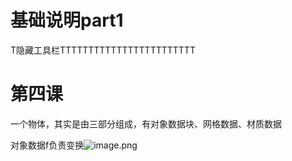 # 基础说明part1

T隐藏工具栏TTTTTTTTTTTTTTTTTTTTTTTT

# 第四课

一个物体，其实是由三部分组成，有对象数据块、网格数据、材质数据

对象数据f负责变换![image.png](https://cdn.jsdelivr.net/gh/ymingZ/note-gen-image-sync@main/2025-06/76019454-5ccd-4589-94aa-8b8bc2952d4e.png)
